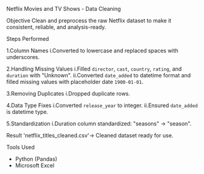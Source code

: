 
Netflix Movies and TV Shows - Data Cleaning

Objective
Clean and preprocess the raw Netflix dataset to make it consistent, reliable, and analysis-ready.

Steps Performed

1.Column Names
i.Converted to lowercase and replaced spaces with underscores.

2.Handling Missing Values
i.Filled `director`, `cast`, `country`, `rating`, and `duration` with "Unknown".
ii.Converted `date_added` to datetime format and filled missing values with placeholder date `1900-01-01`.

3.Removing Duplicates
i.Dropped duplicate rows.

4.Data Type Fixes
i.Converted `release_year` to integer.
ii.Ensured `date_added` is datetime type.

5.Standardization
i.Duration column standardized: "seasons" → "season".

Result 
'netflix_titles_cleaned.csv'→ Cleaned dataset ready for use.

Tools Used
- Python (Pandas)
- Microsoft Excel 
